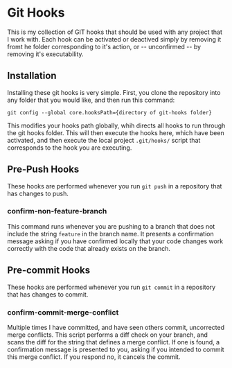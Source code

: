 # Git Hooks
This is my collection of GIT hooks that should be used with any project that I work with. Each hook can be activated or deactived simply by removing it fromt he folder corresponding to it's action, or -- unconfirmed -- by removing it's executability.

## Installation
Installing these git hooks is very simple. First, you clone the repository into any folder that you would like,
and then run this command:

```
git config --global core.hooksPath={directory of git-hooks folder}
```

This modifies your hooks path globally, whih directs all hooks to run through the git hooks folder. This will then execute the hooks here, which have been activated, and then execute the local project `.git/hooks/` script that corresponds to the hook you are executing.

## Pre-Push Hooks
These hooks are performed whenever you run `git push` in a repository that has changes to push.

### confirm-non-feature-branch
This command runs whenever you are pushing to a branch that does not include the string `feature` in the branch name. It presents a confirmation message asking if you have confirmed locally that your code changes work correctly with the code that already exists on the branch.

## Pre-commit Hooks
These hooks are performed whenever you run `git commit` in a repository that has changes to commit.
### confirm-commit-merge-conflict
Multiple times I have committed, and have seen others commit, uncorrected merge conflicts. This script performs a diff check on your branch, and scans the diff for the string that defines a merge conflict. If one is found, a confirmation message is presented to you, asking if you intended to commit this merge conflict. If you respond no, it cancels the commit.
